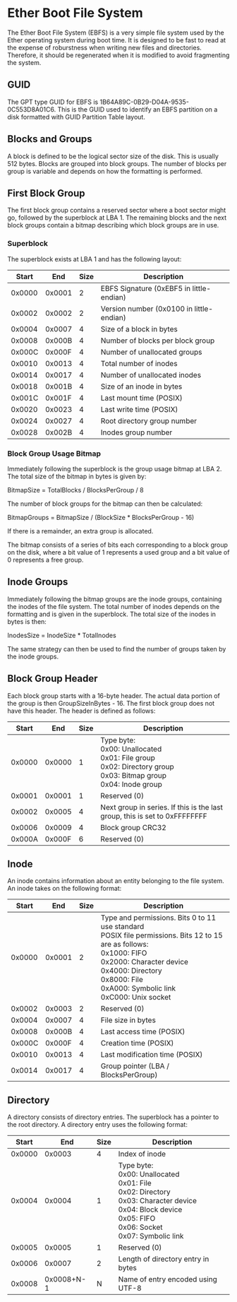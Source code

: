# Ether Boot File System

The Ether Boot File System (EBFS) is a very simple file system used by the
Ether operating system during boot time. It is designed to be fast to read
at the expense of roburstness when writing new files and directories.
Therefore, it should be regenerated when it is modified to avoid fragmenting
the system.

## GUID

The GPT type GUID for EBFS is 1B64A89C-0B29-D04A-9535-0C553D8A01C6. This is
the GUID used to identify an EBFS partition on a disk formatted with
GUID Partition Table layout.

## Blocks and Groups

A block is defined to be the logical sector size of the disk. This is usually
512 bytes. Blocks are grouped into block groups. The number of blocks per group
is variable and depends on how the formatting is performed.

## First Block Group

The first block group contains a reserved sector where a boot sector might go,
followed by the superblock at LBA 1. The remaining blocks and the next block
groups contain a bitmap describing which block groups are in use.

### Superblock

The superblock exists at LBA 1 and has the following layout:

| Start  |  End   |  Size  |          Description                            |
|--------|--------|--------|-------------------------------------------------|
| 0x0000 | 0x0001 | 2      | EBFS Signature (0xEBF5 in little-endian)        |
| 0x0002 | 0x0002 | 2      | Version number (0x0100 in little-endian)        |
| 0x0004 | 0x0007 | 4      | Size of a block in bytes                        |
| 0x0008 | 0x000B | 4      | Number of blocks per block group                |
| 0x000C | 0x000F | 4      | Number of unallocated groups                    |
| 0x0010 | 0x0013 | 4      | Total number of inodes                          |
| 0x0014 | 0x0017 | 4      | Number of unallocated inodes                    |
| 0x0018 | 0x001B | 4      | Size of an inode in bytes                       |
| 0x001C | 0x001F | 4      | Last mount time (POSIX)                         |
| 0x0020 | 0x0023 | 4      | Last write time (POSIX)                         |
| 0x0024 | 0x0027 | 4      | Root directory group number                     |
| 0x0028 | 0x002B | 4      | Inodes group number                             |

### Block Group Usage Bitmap

Immediately following the superblock is the group usage bitmap at LBA 2.
The total size of the bitmap in bytes is given by:

BitmapSize = TotalBlocks / BlocksPerGroup / 8

The number of block groups for the bitmap can then be calculated:

BitmapGroups = BitmapSize / (BlockSize * BlocksPerGroup - 16)

If there is a remainder, an extra group is allocated.

The bitmap consists of a series of bits each corresponding to a block group
on the disk, where a bit value of 1 represents a used group and a bit value
of 0 represents a free group.

## Inode Groups

Immediately following the bitmap groups are the inode groups, containing
the inodes of the file system. The total number of inodes depends on the
formatting and is given in the superblock. The total size of the inodes
in bytes is then:

InodesSize = InodeSize * TotalInodes

The same strategy can then be used to find the number of groups taken by
the inode groups.

## Block Group Header

Each block group starts with a 16-byte header. The actual data portion
of the group is then GroupSizeInBytes - 16. The first block group
does not have this header. The header is defined as follows:

| Start  |  End   |  Size  |          Description                            |
|--------|--------|--------|-------------------------------------------------|
| 0x0000 | 0x0000 | 1      | Type byte:<br>  0x00: Unallocated<br>  0x01: File group<br>  0x02: Directory group<br>  0x03: Bitmap group<br>  0x04: Inode group |
| 0x0001 | 0x0001 | 1      | Reserved (0)                                    |
| 0x0002 | 0x0005 | 4      | Next group in series. If this is the last group, this is set to 0xFFFFFFFF |
| 0x0006 | 0x0009 | 4      | Block group CRC32                               |
| 0x000A | 0x000F | 6      | Reserved (0)                                    |

## Inode

An inode contains information about an entity belonging to the file
system. An inode takes on the following format:

| Start  |  End   |  Size  |          Description                            |
|--------|--------|--------|-------------------------------------------------|
| 0x0000 | 0x0001 | 2      | Type and permissions. Bits 0 to 11 use standard<br>POSIX file permissions. Bits 12 to 15 are as follows:<br>  0x1000: FIFO<br>  0x2000: Character device<br>  0x4000: Directory<br>  0x8000: File<br>  0xA000: Symbolic link<br>  0xC000: Unix socket|
| 0x0002 | 0x0003 | 2      | Reserved (0)                                    |
| 0x0004 | 0x0007 | 4      | File size in bytes                              |
| 0x0008 | 0x000B | 4      | Last access time (POSIX)                        |
| 0x000C | 0x000F | 4      | Creation time (POSIX)                           |
| 0x0010 | 0x0013 | 4      | Last modification time (POSIX)                  |
| 0x0014 | 0x0017 | 4      | Group pointer (LBA / BlocksPerGroup)            |

## Directory

A directory consists of directory entries. The superblock has a pointer to the
root directory. A directory entry uses the following format:

| Start  |  End   |  Size  |          Description                            |
|--------|--------|--------|-------------------------------------------------|
| 0x0000 | 0x0003 | 4      | Index of inode                                  |
| 0x0004 | 0x0004 | 1      | Type byte:<br>  0x00: Unallocated<br>  0x01: File<br>  0x02: Directory<br>  0x03: Character device<br>  0x04: Block device<br>  0x05: FIFO<br>  0x06: Socket<br>  0x07: Symbolic link|
| 0x0005 | 0x0005 | 1      | Reserved (0)                                    |
| 0x0006 | 0x0007 | 2      | Length of directory entry in bytes              |
| 0x0008 | 0x0008+N-1| N   | Name of entry encoded using UTF-8               |